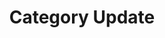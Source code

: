 ---
layout: category
title: "Category Update"
category: update
permalink: 'blogs/category/update'
---
